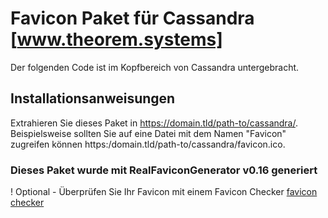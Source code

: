 
# Favicon Paket für Cassandra [www.theorem.systems]

Der folgenden Code ist im Kopfbereich von Cassandra untergebracht.

<link rel="apple-touch-icon" sizes="180x180" href="https://secure-control-cluster.github.io/realfavicongenerator/cassandra/apple-touch-icon.png">
<link rel="icon" type="image/png" sizes="32x32" href="https://secure-control-cluster.github.io/realfavicongenerator/cassandra/favicon-32x32.png">
<link rel="icon" type="image/png" sizes="194x194" href="https://secure-control-cluster.github.io/realfavicongenerator/cassandra/favicon-194x194.png">
<link rel="icon" type="image/png" sizes="192x192" href="https://secure-control-cluster.github.io/realfavicongenerator/cassandra/android-chrome-192x192.png">
<link rel="icon" type="image/png" sizes="16x16" href="https://secure-control-cluster.github.io/realfavicongenerator/cassandra/favicon-16x16.png">
<link rel="manifest" href="https://secure-control-cluster.github.io/realfavicongenerator/cassandra/site.webmanifest">
<link rel="mask-icon" href="https://secure-control-cluster.github.io/realfavicongenerator/cassandra/safari-pinned-tab.svg" color="#4682b4">
<link rel="shortcut icon" href="https://secure-control-cluster.github.io/realfavicongenerator/cassandra/favicon.ico">
<meta name="apple-mobile-web-app-title" content="Cassandra Bot">
<meta name="application-name" content="Cassandra Bot">
<meta name="msapplication-TileColor" content="#2b5797">
<meta name="msapplication-TileImage" content="https://secure-control-cluster.github.io/realfavicongenerator/cassandra/mstile-144x144.png">
<meta name="msapplication-config" content="https://secure-control-cluster.github.io/realfavicongenerator/cassandra/browserconfig.xml">
<meta name="theme-color" content="#ffffff">


## Installationsanweisungen

  Extrahieren Sie dieses Paket in https://domain.tld/path-to/cassandra/. 
  Beispielsweise sollten Sie auf eine Datei mit dem Namen "Favicon" zugreifen können https:/domain.tld/path-to/cassandra/favicon.ico.


### Dieses Paket wurde mit RealFaviconGenerator v0.16 generiert

! Optional - Überprüfen Sie Ihr Favicon mit einem Favicon Checker [favicon checker](https://realfavicongenerator.net/favicon_checker)
